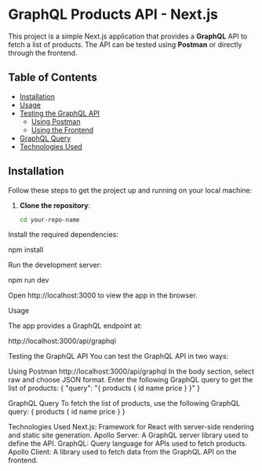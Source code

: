 # GraphQL Products API - Next.js

This project is a simple Next.js application that provides a **GraphQL** API to fetch a list of products. The API can be tested using **Postman** or directly through the frontend.

## Table of Contents

- [Installation](#installation)
- [Usage](#usage)
- [Testing the GraphQL API](#testing-the-graphql-api)
  - [Using Postman](#using-postman)
  - [Using the Frontend](#using-the-frontend)
- [GraphQL Query](#graphql-query)
- [Technologies Used](#technologies-used)

## Installation

Follow these steps to get the project up and running on your local machine:

1. **Clone the repository**:
   ```bash
   cd your-repo-name

Install the required dependencies:

npm install

Run the development server:

npm run dev

Open http://localhost:3000 to view the app in the browser.

Usage

The app provides a GraphQL endpoint at:

http://localhost:3000/api/graphql


Testing the GraphQL API
You can test the GraphQL API in two ways:

Using Postman
http://localhost:3000/api/graphql
In the body section, select raw and choose JSON format. Enter the following GraphQL query to get the list of products:
{
  "query": "{ products { id name price } }"
}


GraphQL Query
To fetch the list of products, use the following GraphQL query:
{
  products {
    id
    name
    price
  }
}



Technologies Used
Next.js: Framework for React with server-side rendering and static site generation.
Apollo Server: A GraphQL server library used to define the API.
GraphQL: Query language for APIs used to fetch products.
Apollo Client: A library used to fetch data from the GraphQL API on the frontend.


